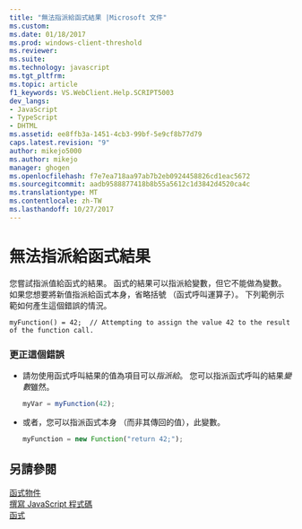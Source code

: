 ```yaml
---
title: "無法指派給函式結果 |Microsoft 文件"
ms.custom: 
ms.date: 01/18/2017
ms.prod: windows-client-threshold
ms.reviewer: 
ms.suite: 
ms.technology: javascript
ms.tgt_pltfrm: 
ms.topic: article
f1_keywords: VS.WebClient.Help.SCRIPT5003
dev_langs:
- JavaScript
- TypeScript
- DHTML
ms.assetid: ee8ffb3a-1451-4cb3-99bf-5e9cf8b77d79
caps.latest.revision: "9"
author: mikejo5000
ms.author: mikejo
manager: ghogen
ms.openlocfilehash: f7e7ea718aa97ab7b2eb0924458826cd1eac5672
ms.sourcegitcommit: aadb9588877418b8b55a5612c1d3842d4520ca4c
ms.translationtype: MT
ms.contentlocale: zh-TW
ms.lasthandoff: 10/27/2017
---
```

# <a name="cannot-assign-to-a-function-result"></a>無法指派給函式結果
您嘗試指派值給函式的結果。 函式的結果可以指派給變數，但它不能做為變數。 如果您想要將新值指派給函式本身，省略括號 （函式呼叫運算子）。 下列範例示範如何產生這個錯誤的情況。  
  
```  
myFunction() = 42;  // Attempting to assign the value 42 to the result of the function call.  
```  
  
### <a name="to-correct-this-error"></a>更正這個錯誤  
  
-   請勿使用函式呼叫結果的值為項目可以*指派給*。 您可以指派函式呼叫的結果*變數*雖然。  
  
    ```JavaScript  
    myVar = myFunction(42);  
    ```  
  
-   或者，您可以指派函式本身 （而非其傳回的值），此變數。  
  
    ```JavaScript  
    myFunction = new Function("return 42;");  
    ```  
  
## <a name="see-also"></a>另請參閱  
 [函式物件](../../javascript/reference/function-object-javascript.md)   
 [撰寫 JavaScript 程式碼](../../javascript/writing-javascript-code.md)   
 [函式](../../javascript/functions-javascript.md)